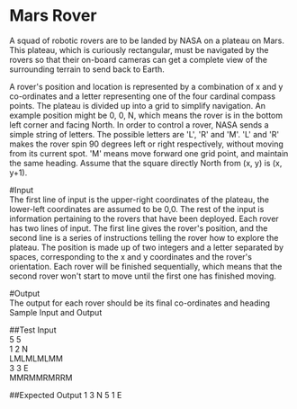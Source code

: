 # Mars Rover
A squad of robotic rovers are to be landed by NASA on a plateau on Mars.
This plateau, which is curiously rectangular, must be navigated by the rovers so that their
on-board cameras can get a complete view of the surrounding terrain to send back to
Earth.

A rover's position and location is represented by a combination of x and y co-ordinates and
a letter representing one of the four cardinal compass points.
The plateau is divided up into a grid to simplify navigation.
An example position might be 0, 0, N, which means the rover is in the bottom left corner
and facing North. In order to control a rover, NASA sends a simple string of letters.
The possible letters are 'L', 'R' and 'M'. 'L' and 'R' makes the rover spin 90 degrees left or
right respectively, without moving from its current spot. 'M' means move forward one grid
point, and maintain the same heading.
Assume that the square directly North from (x, y) is (x, y+1).

#Input<br>
The first line of input is the upper-right coordinates of the plateau, the lower-left
coordinates are assumed to be 0,0.
The rest of the input is information pertaining to the rovers that have been deployed. Each
rover has two lines of input. The first line gives the rover's position, and the second line is
a series of instructions telling the rover how to explore the plateau. The position is made
up of two integers and a letter separated by spaces, corresponding to the x and y coordinates
and the rover's orientation.
Each rover will be finished sequentially, which means that the second rover won't start to
move until the first one has finished moving.

#Output<br>
The output for each rover should be its final co-ordinates and heading
Sample Input and Output

##Test Input<br>
5 5<br>
1 2 N<br>
LMLMLMLMM<br>
3 3 E<br>
MMRMMRMRRM

##Expected Output
1 3 N
5 1 E
